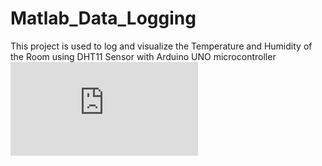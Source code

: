 # Matlab_Data_Logging
This project is used to log and visualize the Temperature and Humidity of the Room using DHT11 Sensor with Arduino UNO microcontroller
![Data Visualising](https://github.com/Vignesht105/Matlab_Data_Logging/blob/master/Graph.fig)
